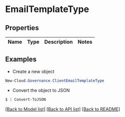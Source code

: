 # EmailTemplateType
## Properties

Name | Type | Description | Notes
------------ | ------------- | ------------- | -------------

## Examples

- Create a new object
```powershell
New-Cloud.Governance.ClientEmailTemplateType 
```

- Convert the object to JSON
```powershell
$ | Convert-ToJSON
```


[[Back to Model list]](../README.md#documentation-for-models) [[Back to API list]](../README.md#documentation-for-api-endpoints) [[Back to README]](../README.md)


